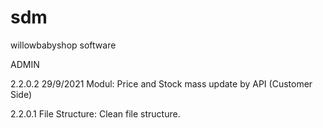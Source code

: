 # sdm
willowbabyshop software

ADMIN

2.2.0.2	29/9/2021
Modul: Price and Stock mass update by API (Customer Side)

2.2.0.1
File Structure: Clean file structure.